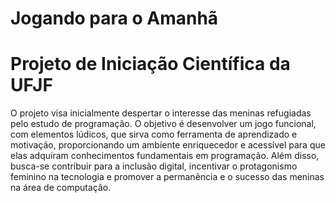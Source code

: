 # Jogando para o Amanhã
# Projeto de Iniciação Científica da UFJF
O projeto visa inicialmente despertar o interesse das meninas refugiadas pelo estudo de programação. 
O objetivo é desenvolver um jogo funcional, com elementos lúdicos, que sirva como ferramenta de aprendizado e motivação, 
proporcionando um ambiente enriquecedor e acessível para que elas adquiram conhecimentos fundamentais em programação. 
Além disso, busca-se contribuir para a inclusão digital, incentivar o protagonismo feminino na tecnologia e promover a 
permanência e o sucesso das meninas na área de computação.  
